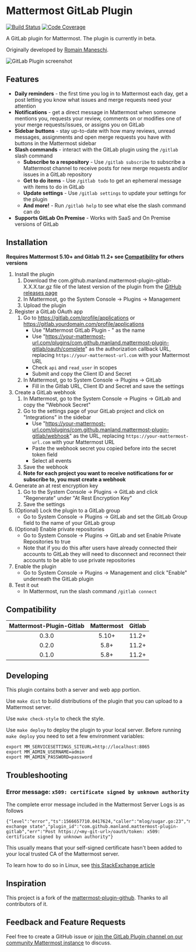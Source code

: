 # Mattermost GitLab Plugin

[![Build Status](https://img.shields.io/circleci/project/github/mattermost/mattermost-plugin-gitlab/master.svg)](https://circleci.com/gh/mattermost/mattermost-plugin-gitlab)
[![Code Coverage](https://img.shields.io/codecov/c/github/mattermost/mattermost-plugin-gitlab/master.svg)](https://codecov.io/gh/mattermost/mattermost-plugin-gitlab)

A GitLab plugin for Mattermost. The plugin is currently in beta.

Originally developed by [Romain Maneschi](https://github.com/manland).

![GitLab Plugin screenshot](https://user-images.githubusercontent.com/1492516/57301593-afbb1b80-70d9-11e9-9134-809e5cc69a45.png)

## Features

* __Daily reminders__ - the first time you log in to Mattermost each day, get a post letting you know what issues and merge requests need your attention
* __Notifications__ - get a direct message in Mattermost when someone mentions you, requests your review, comments on or modifies one of your merge requests/issues, or assigns you on GitLab
* __Sidebar buttons__ - stay up-to-date with how many reviews, unread messages, assignments and open merge requests you have with buttons in the Mattermost sidebar
* __Slash commands__ - interact with the GitLab plugin using the `/gitlab` slash command
    * __Subscribe to a respository__ - Use `/gitlab subscribe` to subscribe a Mattermost channel to receive posts for new merge requests and/or issues in a GitLab repository
    * __Get to do items__ - Use `/gitlab todo` to get an ephemeral message with items to do in GitLab
    * __Update settings__ - Use `/gitlab settings` to update your settings for the plugin
    * __And more!__ - Run `/gitlab help` to see what else the slash command can do
* __Supports GitLab On Premise__ - Works with SaaS and On Premise versions of GitLab

## Installation

__Requires Mattermost 5.10+ and Gitlab 11.2+ see [Compatibility](#Compatibility) for others versions__

1. Install the plugin
    1. Download the com.github.manland.mattermost-plugin-gitlab-X.X.X.tar.gz file of the latest version of the plugin from the [GitHub releases page](https://github.com/mattermost/mattermost-plugin-gitlab/releases)
    2. In Mattermost, go the System Console -> Plugins -> Management
    3. Upload the plugin
2. Register a GitLab OAuth app
    1. Go to https://gitlab.com/profile/applications or https://gitlab.yourdomain.com/profile/applications
        * Use "Mattermost GitLab Plugin - <your company name>" as the name
        * Use "https://your-mattermost-url.com/plugins/com.github.manland.mattermost-plugin-gitlab/oauth/complete" as the authorization callback URL, replacing `https://your-mattermost-url.com` with your Mattermost URL
        * Check `api` and `read_user` in scopes
        * Submit and copy the Client ID and Secret
    2. In Mattermost, go to System Console -> Plugins -> GitLab
        * Fill in the Gitlab URL, Client ID and Secret and save the settings
3. Create a GitLab webhook
    1. In Mattermost, go to the System Console -> Plugins -> GitLab and copy the "Webhook Secret"
    2. Go to the settings page of your GitLab project and click on "Integrations" in the sidebar
        * Use "https://your-mattermost-url.com/plugins/com.github.manland.mattermost-plugin-gitlab/webhook" as the URL, replacing `https://your-mattermost-url.com` with your Mattermost URL
        * Paste the webhook secret you copied before into the secret token field
        * Select all events
    3. Save the webhook
    4. __Note for each project you want to receive notifications for or subscribe to, you must create a webhook__
4. Generate an at rest encryption key
    1. Go to the System Console -> Plugins -> GitLab and click "Regenerate" under "At Rest Encryption Key"
    2. Save the settings
5. (Optional) Lock the plugin to a GitLab group
    * Go to System Console -> Plugins -> GitLab and set the GitLab Group field to the name of your GitLab group
6. (Optional) Enable private repositories
    * Go to System Console -> Plugins -> GitLab and set Enable Private Repositories to true
    * Note that if you do this after users have already connected their accounts to GitLab they will need to disconnect and reconnect their accounts to be able to use private repositories
7. Enable the plugin
    * Go to System Console -> Plugins -> Management and click "Enable" underneath the GitLab plugin
8. Test it out
    * In Mattermost, run the slash command `/gitlab connect`

## Compatibility

| Mattermost-Plugin-Gitlab | Mattermost | Gitlab |
|:-----------------------:|:----------:|:------:|
|        0.3.0            |     5.10+  |  11.2+ |
|        0.2.0            |     5.8+   |  11.2+ |
|        0.1.0            |     5.8+   |  11.2+ |

## Developing 

This plugin contains both a server and web app portion.

Use `make dist` to build distributions of the plugin that you can upload to a Mattermost server.

Use `make check-style` to check the style.

Use `make deploy` to deploy the plugin to your local server. Before running `make deploy` you need to set a few environment variables:

```
export MM_SERVICESETTINGS_SITEURL=http://localhost:8065
export MM_ADMIN_USERNAME=admin
export MM_ADMIN_PASSWORD=password
```

## Troubleshooting

### Error message: `x509: certificate signed by unknown authority`

The complete error message included in the Mattermost Server Logs is as follows

```
{"level":"error","ts":1566657710.0417624,"caller":"mlog/sugar.go:23","msg":"can't exchange state","plugin_id":"com.github.manland.mattermost-plugin-gitlab","err":"Post https://<my-git-url>/oauth/token: x509: certificate signed by unknown authority"}
```

This usually means that your self-signed certificate hasn't been added to your local trusted CA of the Mattermost server.

To learn how to do so in Linux, see [this StackExchange article](https://unix.stackexchange.com/questions/90450/adding-a-self-signed-certificate-to-the-trusted-list)

## Inspiration

This project is a fork of the [mattermost-plugin-github](https://github.com/mattermost/mattermost-plugin-github). Thanks to all contributors of it.

## Feedback and Feature Requests

Feel free to create a GitHub issue or [join the GitLab Plugin channel on our community Mattermost instance](https://pre-release.mattermost.com/core/channels/gitlab-plugin) to discuss.
